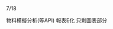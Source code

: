 7/18

<!-- Leetcode刷題數  總刷40題 今天刷了0題-->

<!-- 第一個專案 5/28 合約管理(完成--已上正式機)-->
<!-- 第二個專案 -->物料模擬分析(等API)
<!-- 第三個專案 6/18 excelE化(Z_生管_00料品基本資料_V1.0)(完成--已上正式機) -->
<!-- 第四個專案 6/24 excelE化(Z_物控_01料品領料數量_V1.2)(完成--已上正式機) -->
<!-- 第五個專案 6/28 excel E 化(Z_倉庫_03料品庫存現況查詢_V1.0)(完成--已上測試機) 新增功能 -->
<!-- 第六個專案 7/10 標準工時 E 化(完成--已上測試機)-->
<!-- 第七個專案 -->報表E化 只剩圖表部分
<!-- 第八個專案 7/12 資材料況表 (完成--已上測試機) 新增功能 -->
<!-- 第九個專案 工令單總表&料品檢驗報表 圖刻完了 -->
<!-- 第十個專案 銷貨明細表 圖刻完了 -->

<!-- 討論QCC主題 -->
<!-- 業務分析圖表上線後對業務人員的影響 -->


<!-- 自學進度 -->